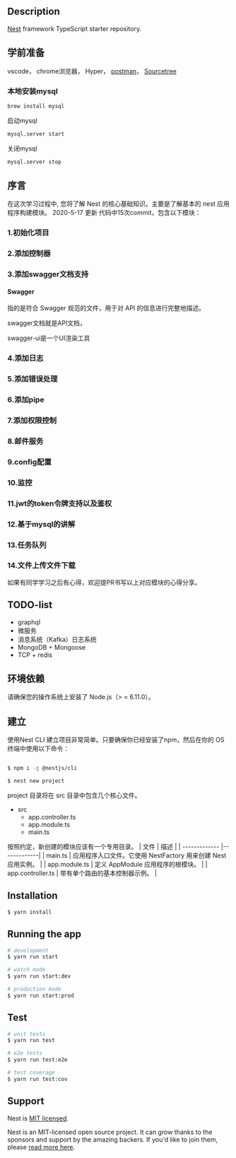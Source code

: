 ## Description

[Nest](https://github.com/nestjs/nest) framework TypeScript starter repository.

## 学前准备
vscode，
chrome浏览器，
Hyper，
[postman](https://www.postman.com/)，
[Sourcetree](https://www.sourcetreeapp.com/)

### 本地安装mysql
```bash
brew install mysql
```

启动mysql
```bash
mysql.server start
```

关闭mysql
```bash
mysql.server stop
```

## 序言
在这次学习过程中, 您将了解 Nest 的核心基础知识。主要是了解基本的 nest 应用程序构建模块。
2020-5-17 更新
代码中15次commit，包含以下模块：
### 1.初始化项目
### 2.添加控制器
### 3.添加swagger文档支持
#### Swagger
指的是符合 Swagger 规范的文件，用于对 API 的信息进行完整地描述。

swagger文档就是API文档，

swagger-ui是一个UI渲染工具
### 4.添加日志
### 5.添加错误处理
### 6.添加pipe
### 7.添加权限控制
### 8.邮件服务
### 9.config配置
### 10.监控
### 11.jwt的token令牌支持以及鉴权
### 12.基于mysql的讲解
### 13.任务队列
### 14.文件上传文件下载

如果有同学学习之后有心得，欢迎提PR书写以上对应模块的心得分享。

## TODO-list
- graphql
- 微服务
- 消息系统（Kafka）日志系统
- MongoDB + Mongoose
- TCP + redis

## 环境依赖
请确保您的操作系统上安装了 Node.js（> = 6.11.0）。

## 建立
使用Nest CLI 建立项目非常简单。只要确保你已经安装了npm，然后在你的 OS 终端中使用以下命令：
```bash

$ npm i -g @nestjs/cli

$ nest new project

```

project 目录将在 src 目录中包含几个核心文件。
- src
    - app.controller.ts
    - app.module.ts
    - main.ts
    

按照约定，新创建的模块应该有一个专用目录。
|    文件   |       描述    |
| ------------- |-------------|
| main.ts    | 应用程序入口文件。它使用 NestFactory 用来创建 Nest 应用实例。 |
| app.module.ts     | 定义 AppModule 应用程序的根模块。      |
| app.controller.ts | 带有单个路由的基本控制器示例。      |

## Installation

```bash
$ yarn install
```

## Running the app

```bash
# development
$ yarn run start

# watch mode
$ yarn run start:dev

# production mode
$ yarn run start:prod
```

## Test

```bash
# unit tests
$ yarn run test

# e2e tests
$ yarn run test:e2e

# test coverage
$ yarn run test:cov
```

## Support

Nest is [MIT licensed](LICENSE).

Nest is an MIT-licensed open source project. It can grow thanks to the sponsors and support by the amazing backers. If you'd like to join them, please [read more here](https://docs.nestjs.com/support).
